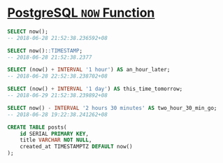 # [PostgreSQL `NOW` Function](http://www.postgresqltutorial.com/postgresql-now/)

```sql
SELECT now();
-- 2018-06-28 21:52:38.236592+08

SELECT now()::TIMESTAMP;
-- 2018-06-28 21:52:38.2377

SELECT (now() + INTERVAL '1 hour') AS an_hour_later;
-- 2018-06-28 22:52:38.238702+08

SELECT (now() + INTERVAL '1 day') AS this_time_tomorrow;
-- 2018-06-29 21:52:38.239892+08

SELECT now() - INTERVAL '2 hours 30 minutes' AS two_hour_30_min_go;
-- 2018-06-28 19:22:38.241262+08
```

```sql
CREATE TABLE posts(
    id SERIAL PRIMARY KEY,
    title VARCHAR NOT NULL,
    created_at TIMESTAMPTZ DEFAULT now()
);
```